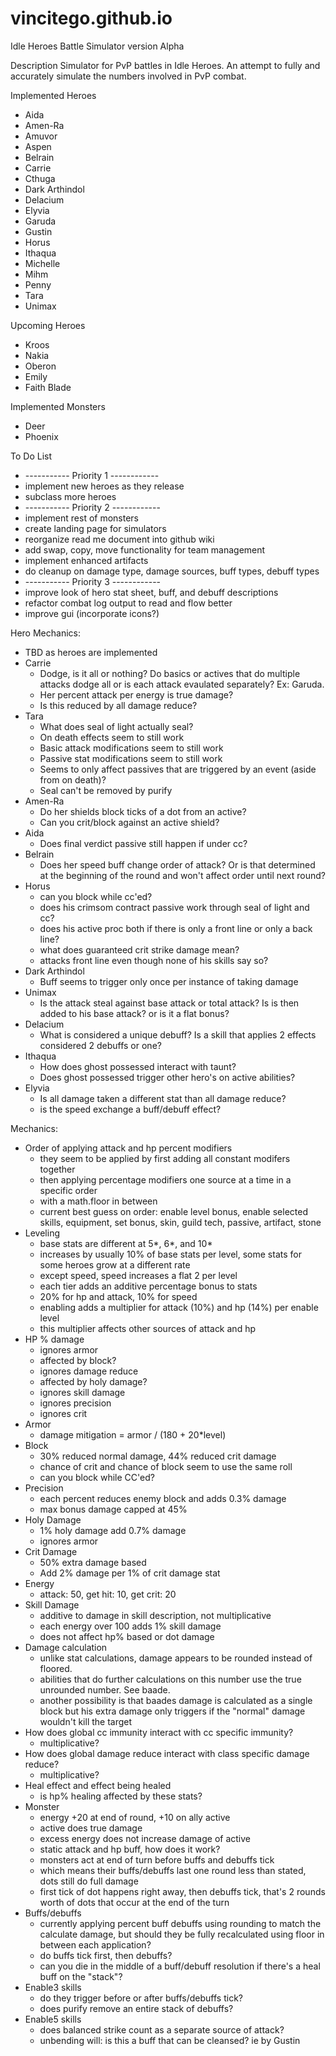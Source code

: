 # vincitego.github.io
Idle Heroes Battle Simulator version Alpha


Description
  Simulator for PvP battles in Idle Heroes. An attempt to fully and accurately simulate the numbers involved in PvP combat.
  
  
Implemented Heroes
  * Aida
  * Amen-Ra
  * Amuvor
  * Aspen
  * Belrain
  * Carrie
  * Cthuga
  * Dark Arthindol
  * Delacium
  * Elyvia
  * Garuda
  * Gustin
  * Horus
  * Ithaqua
  * Michelle
  * Mihm
  * Penny
  * Tara
  * Unimax
  
  
Upcoming Heroes
  * Kroos
  * Nakia
  * Oberon
  * Emily
  * Faith Blade
  
  
Implemented Monsters
  * Deer
  * Phoenix

  
To Do List
  * ----------- Priority 1 ------------
  * implement new heroes as they release
  * subclass more heroes
  * ----------- Priority 2 ------------
  * implement rest of monsters
  * create landing page for simulators
  * reorganize read me document into github wiki
  * add swap, copy, move functionality for team management
  * implement enhanced artifacts
  * do cleanup on damage type, damage sources, buff types, debuff types
  * ----------- Priority 3 ------------
  * improve look of hero stat sheet, buff, and debuff descriptions
  * refactor combat log output to read and flow better
  * improve gui (incorporate icons?)
  
  
Hero Mechanics:
  * TBD as heroes are implemented
  * Carrie
    + Dodge, is it all or nothing? Do basics or actives that do multiple attacks dodge all or is each attack evaulated separately? Ex: Garuda.
    + Her percent attack per energy is true damage?
    + Is this reduced by all damage reduce?
  * Tara
    + What does seal of light actually seal?
    + On death effects seem to still work
    + Basic attack modifications seem to still work
    + Passive stat modifications seem to still work
    + Seems to only affect passives that are triggered by an event (aside from on death)?
    + Seal can't be removed by purify
  * Amen-Ra
    + Do her shields block ticks of a dot from an active?
    + Can you crit/block against an active shield?
  * Aida
    + Does final verdict passive still happen if under cc?
  * Belrain
    + Does her speed buff change order of attack? Or is that determined at the beginning of the round and won't affect order until next round?
  * Horus
    + can you block while cc'ed?
    + does his crimsom contract passive work through seal of light and cc?
    + does his active proc both if there is only a front line or only a back line?
    + what does guaranteed crit strike damage mean?
    + attacks front line even though none of his skills say so?
  * Dark Arthindol
    + Buff seems to trigger only once per instance of taking damage
  * Unimax
    + Is the attack steal against base attack or total attack? Is is then added to his base attack? or is it a flat bonus?
  * Delacium
    + What is considered a unique debuff? Is a skill that applies 2 effects considered 2 debuffs or one?
  * Ithaqua
    + How does ghost possessed interact with taunt?
    + Does ghost possessed trigger other hero's on active abilities?
  * Elyvia
    + Is all damage taken a different stat than all damage reduce?
    + is the speed exchange a buff/debuff effect?
    

Mechanics:
  * Order of applying attack and hp percent modifiers
    + they seem to be applied by first adding all constant modifers together
    + then applying percentage modifiers one source at a time in a specific order 
    + with a math.floor in between
    + current best guess on order: enable level bonus, enable selected skills, equipment, set bonus, skin, guild tech, passive, artifact, stone
  * Leveling
    + base stats are different at 5*, 6*, and 10*
    + increases by usually 10% of base stats per level, some stats for some heroes grow at a different rate
    + except speed, speed increases a flat 2 per level
    + each tier adds an additive percentage bonus to stats
    + 20% for hp and attack, 10% for speed
    + enabling adds a multiplier for attack (10%) and hp (14%) per enable level
    + this multiplier affects other sources of attack and hp
  * HP % damage
    + ignores armor
    + affected by block?
    + ignores damage reduce
    + affected by holy damage?
    + ignores skill damage
    + ignores precision
    + ignores crit
  * Armor
    + damage mitigation = armor / (180 + 20*level)
  * Block
    + 30% reduced normal damage, 44% reduced crit damage
    + chance of crit and chance of block seem to use the same roll
    + can you block while CC'ed?
  * Precision
    + each percent reduces enemy block and adds 0.3% damage 
    + max bonus damage capped at 45%
  * Holy Damage
    + 1% holy damage add 0.7% damage
    + ignores armor
  * Crit Damage
    + 50% extra damage based
    + Add 2% damage per 1% of crit damage stat
  * Energy
    + attack: 50, get hit: 10, get crit: 20
  * Skill Damage
    + additive to damage in skill description, not multiplicative
    + each energy over 100 adds 1% skill damage
    + does not affect hp% based or dot damage
  * Damage calculation
    + unlike stat calculations, damage appears to be rounded instead of floored.
    + abilities that do further calculations on this number use the true unrounded number. See baade.
    + another possibility is that baades damage is calculated as a single block but his extra damage only triggers if the "normal" damage wouldn't kill the target
  * How does global cc immunity interact with cc specific immunity?
    + multiplicative?
  * How does global damage reduce interact with class specific damage reduce?
    + multiplicative?
  * Heal effect and effect being healed
    + is hp% healing affected by these stats?
  * Monster 
    + energy +20 at end of round, +10 on ally active
    + active does true damage
    + excess energy does not increase damage of active
    + static attack and hp buff, how does it work?
    + monsters act at end of turn before buffs and debuffs tick
    + which means their buffs/debuffs last one round less than stated, dots still do full damage
    + first tick of dot happens right away, then debuffs tick, that's 2 rounds worth of dots that occur at the end of the turn
  * Buffs/debuffs
    + currently applying percent buff debuffs using rounding to match the calculate damage, but should they be fully recalculated using floor in between each application?
    + do buffs tick first, then debuffs?
    + can you die in the middle of a buff/debuff resolution if there's a heal buff on the "stack"?
  * Enable3 skills
    + do they trigger before or after buffs/debuffs tick?
    + does purify remove an entire stack of debuffs?
  * Enable5 skills
    + does balanced strike count as a separate source of attack?
    + unbending will: is this a buff that can be cleansed? ie by Gustin